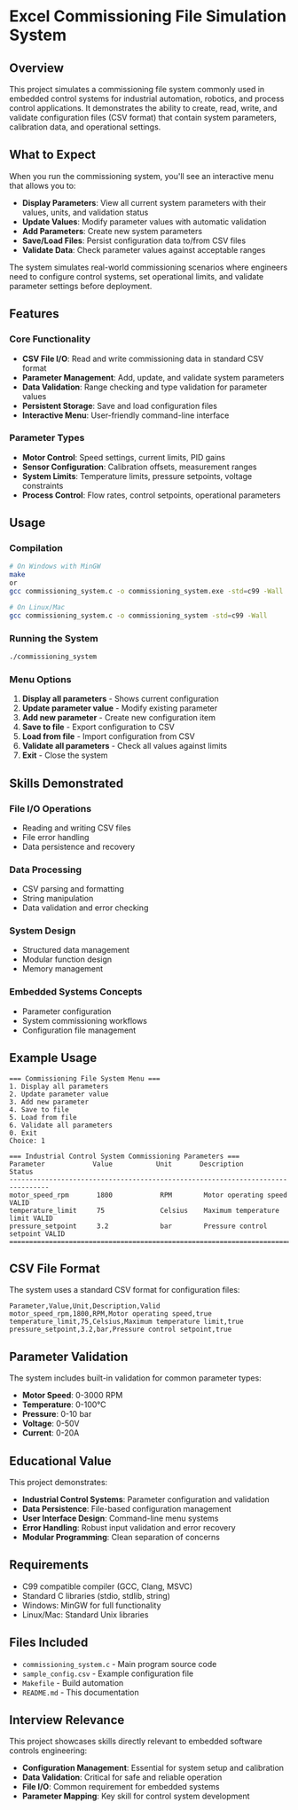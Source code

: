 # Excel Commissioning File Simulation System

## Overview

This project simulates a commissioning file system commonly used in embedded control systems for industrial automation, robotics, and process control applications. It demonstrates the ability to create, read, write, and validate configuration files (CSV format) that contain system parameters, calibration data, and operational settings.

## What to Expect

When you run the commissioning system, you'll see an interactive menu that allows you to:

- **Display Parameters**: View all current system parameters with their values, units, and validation status
- **Update Values**: Modify parameter values with automatic validation
- **Add Parameters**: Create new system parameters
- **Save/Load Files**: Persist configuration data to/from CSV files
- **Validate Data**: Check parameter values against acceptable ranges

The system simulates real-world commissioning scenarios where engineers need to configure control systems, set operational limits, and validate parameter settings before deployment.

## Features

### Core Functionality
- **CSV File I/O**: Read and write commissioning data in standard CSV format
- **Parameter Management**: Add, update, and validate system parameters
- **Data Validation**: Range checking and type validation for parameter values
- **Persistent Storage**: Save and load configuration files
- **Interactive Menu**: User-friendly command-line interface

### Parameter Types
- **Motor Control**: Speed settings, current limits, PID gains
- **Sensor Configuration**: Calibration offsets, measurement ranges
- **System Limits**: Temperature limits, pressure setpoints, voltage constraints
- **Process Control**: Flow rates, control setpoints, operational parameters

## Usage

### Compilation
```bash
# On Windows with MinGW
make
or
gcc commissioning_system.c -o commissioning_system.exe -std=c99 -Wall

# On Linux/Mac
gcc commissioning_system.c -o commissioning_system -std=c99 -Wall
```

### Running the System
```bash
./commissioning_system
```

### Menu Options
1. **Display all parameters** - Shows current configuration
2. **Update parameter value** - Modify existing parameter
3. **Add new parameter** - Create new configuration item
4. **Save to file** - Export configuration to CSV
5. **Load from file** - Import configuration from CSV
6. **Validate all parameters** - Check all values against limits
0. **Exit** - Close the system

## Skills Demonstrated

### File I/O Operations
- Reading and writing CSV files
- File error handling
- Data persistence and recovery

### Data Processing
- CSV parsing and formatting
- String manipulation
- Data validation and error checking

### System Design
- Structured data management
- Modular function design
- Memory management

### Embedded Systems Concepts
- Parameter configuration
- System commissioning workflows
- Configuration file management

## Example Usage

```
=== Commissioning File System Menu ===
1. Display all parameters
2. Update parameter value
3. Add new parameter
4. Save to file
5. Load from file
6. Validate all parameters
0. Exit
Choice: 1

=== Industrial Control System Commissioning Parameters ===
Parameter            Value           Unit       Description               Status
--------------------------------------------------------------------------------
motor_speed_rpm       1800            RPM        Motor operating speed     VALID
temperature_limit     75              Celsius    Maximum temperature limit VALID
pressure_setpoint     3.2             bar        Pressure control setpoint VALID
================================================================================
```

## CSV File Format

The system uses a standard CSV format for configuration files:

```csv
Parameter,Value,Unit,Description,Valid
motor_speed_rpm,1800,RPM,Motor operating speed,true
temperature_limit,75,Celsius,Maximum temperature limit,true
pressure_setpoint,3.2,bar,Pressure control setpoint,true
```

## Parameter Validation

The system includes built-in validation for common parameter types:

- **Motor Speed**: 0-3000 RPM
- **Temperature**: 0-100°C
- **Pressure**: 0-10 bar
- **Voltage**: 0-50V
- **Current**: 0-20A

## Educational Value

This project demonstrates:

- **Industrial Control Systems**: Parameter configuration and validation
- **Data Persistence**: File-based configuration management
- **User Interface Design**: Command-line menu systems
- **Error Handling**: Robust input validation and error recovery
- **Modular Programming**: Clean separation of concerns

## Requirements

- C99 compatible compiler (GCC, Clang, MSVC)
- Standard C libraries (stdio, stdlib, string)
- Windows: MinGW for full functionality
- Linux/Mac: Standard Unix libraries

## Files Included

- `commissioning_system.c` - Main program source code
- `sample_config.csv` - Example configuration file
- `Makefile` - Build automation
- `README.md` - This documentation

## Interview Relevance

This project showcases skills directly relevant to embedded software controls engineering:

- **Configuration Management**: Essential for system setup and calibration
- **Data Validation**: Critical for safe and reliable operation
- **File I/O**: Common requirement for embedded systems
- **Parameter Mapping**: Key skill for control system development
